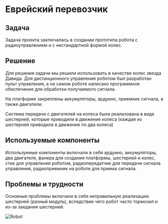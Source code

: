 # Еврейский перевозчик
## Задача
Задача проекта заключалась в создании прототипа робота с радиоуправлением и с нестандартной формой колес.

## Решение
Для решения задачи мы решили использовать в качестве колес звезда Давида. Для дистанционного управления роботом был разработан пульт управления, а на самом роботе написано программное обеспечение для обработки получаемого сигнала.

На платформе закреплены аккумуляторы, ардуино, приемник сигнала, а также двигатели.

Система передачи с двигателей на колеса была реализована в виде шестерней, которые приводили в движения колеса (каждая из шестерней приводила в движение по два колеса)

## Используемые компоненты

Используемые компоненты включали в себя ардуино, аккумуляторы, два двигателя, фанера для создания платформы, шестерней и колес, стик для управления роботом, радиопередатчик для передачи сигнала управления, радиоприемник на роботе для приема сигнала.

## Проблемы и трудности
Основные проблемы включали в себя неправильную реализацию шестерней (разный модуль), вследствие чего робот часто тормозил и из-за заедания шестерней.

![Robot](docs/images/robot.jpg)
